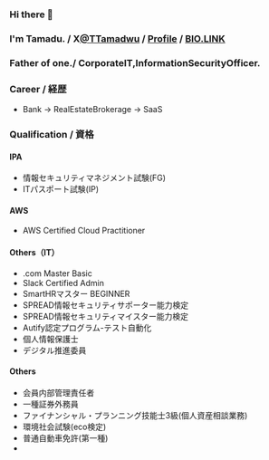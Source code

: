 ### Hi there 👋
### I'm Tamadu. / X[@TTamadwu](https://twitter.com/TTamadwu) / [Profile](https://tamadu.wraptas.site/) / [BIO.LINK](https://bio.link/tamadu)
### Father of one./ CorporateIT,InformationSecurityOfficer.

### Career / 経歴
 - Bank -> RealEstateBrokerage -> SaaS
### Qualification / 資格
#### IPA
 - 情報セキュリティマネジメント試験(FG)
 - ITパスポート試験(IP)
#### AWS
 - AWS Certified Cloud Practitioner
#### Others（IT）
 - .com Master Basic
 - Slack Certified Admin
 - SmartHRマスター BEGINNER
 - SPREAD情報セキュリティサポーター能力検定
 - SPREAD情報セキュリティマイスター能力検定
 - Autify認定プログラム-テスト自動化
 - 個人情報保護士
 - デジタル推進委員
#### Others
 - 会員内部管理責任者
 - 一種証券外務員 
 - ファイナンシャル・プランニング技能士3級(個人資産相談業務)
 - 環境社会試験(eco検定)
 - 普通自動車免許(第一種)
 - 
